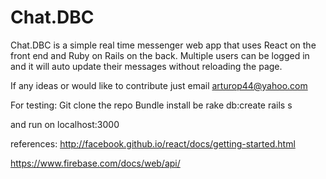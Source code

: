 # Chat.DBC
Chat.DBC is a simple real time messenger web app that uses React on the front end and Ruby on Rails on the back. Multiple users can be logged in and it will auto update their messages without reloading the page.

If any ideas or would like to contribute just email arturop44@yahoo.com

For testing:
Git clone the repo
Bundle install
be rake db:create
rails s

and run on localhost:3000


references:
http://facebook.github.io/react/docs/getting-started.html

https://www.firebase.com/docs/web/api/


